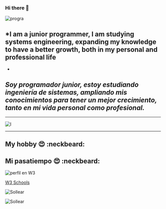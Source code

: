 ### **Hi there** 👋

![progra](https://c.tenor.com/NOYF3f82b_gAAAAC/programmer.gif)

<!--
**miller-vrg/miller-vrg** is a ✨ _special_ ✨ repository because its `README.md` (this file) appears on your GitHub profile.

Here are some ideas to get you started:

- 🔭 I’m currently working on ...
- 🌱 I’m currently learning ...
- 👯 I’m looking to collaborate on ...
- 🤔 I’m looking for help with ...
- 💬 Ask me about ...
- 📫 How to reach me: ...
- 😄 Pronouns: ...
- ⚡ Fun fact: ...
-->
## *I am a junior programmer, I am studying systems engineering, expanding my knowledge to have a better growth, both in my personal and professional life

*

## *Soy programador junior, estoy estudiando ingeniería de sistemas, ampliando mis conocimientos para tener un mejor crecimiento, tanto en mi vida personal como profesional.*
 ___
 
![I](https://drive.google.com/file/d/128I05KBqRErF_dtdLdBXU330EnYlL1Hc/view?usp=sharing)

___

## My hobby :heart_eyes: :neckbeard:
## Mi pasatiempo :heart_eyes: :neckbeard:

![perfil en W3](https://user-images.githubusercontent.com/79736753/150702599-2762025a-948c-4643-adba-0ee2dbff6dad.png)

[W3 Schools](https://my-learning.w3schools.com/)

![Sollear](https://www.sololearn.com/profile/18005154)

![Sollear](https://www.todoandroid.es/wordpress/wp-content/uploads/2018/06/sololearn.jpg)
